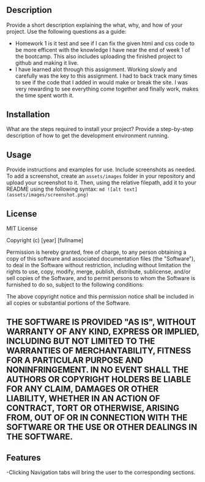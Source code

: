 # <Homework-1-Horiseon>

## Description
Provide a short description explaining the what, why, and how of your project. Use the following questions as a guide:
- Homework 1 is it test and see if I can fix the given html and css code to be more efficent with the knowledge I have near the end of week 1 of the bootcamp. This also includes uploading the finished project to github and making it live. 
- I have learned alot through this assignment. Working slowly and carefully was the key to this assignment. I had to back track many times to see if the code that I added in would make or break the site. I was very rewarding to see everything come together and finally work, makes the time spent worth it.

## Installation
What are the steps required to install your project? Provide a step-by-step description of how to get the development environment running.
## Usage
Provide instructions and examples for use. Include screenshots as needed.
To add a screenshot, create an `assets/images` folder in your repository and upload your screenshot to it. Then, using the relative filepath, add it to your README using the following syntax:
    ```md
    ![alt text](assets/images/screenshot.png)
    ```

## License
MIT License

Copyright (c) [year] [fullname]

Permission is hereby granted, free of charge, to any person obtaining a copy
of this software and associated documentation files (the "Software"), to deal
in the Software without restriction, including without limitation the rights
to use, copy, modify, merge, publish, distribute, sublicense, and/or sell
copies of the Software, and to permit persons to whom the Software is
furnished to do so, subject to the following conditions:

The above copyright notice and this permission notice shall be included in all
copies or substantial portions of the Software.

THE SOFTWARE IS PROVIDED "AS IS", WITHOUT WARRANTY OF ANY KIND, EXPRESS OR
IMPLIED, INCLUDING BUT NOT LIMITED TO THE WARRANTIES OF MERCHANTABILITY,
FITNESS FOR A PARTICULAR PURPOSE AND NONINFRINGEMENT. IN NO EVENT SHALL THE
AUTHORS OR COPYRIGHT HOLDERS BE LIABLE FOR ANY CLAIM, DAMAGES OR OTHER
LIABILITY, WHETHER IN AN ACTION OF CONTRACT, TORT OR OTHERWISE, ARISING FROM,
OUT OF OR IN CONNECTION WITH THE SOFTWARE OR THE USE OR OTHER DEALINGS IN THE
SOFTWARE.
---
## Features
-Clicking Navigation tabs will bring the user to the corresponding sections.
